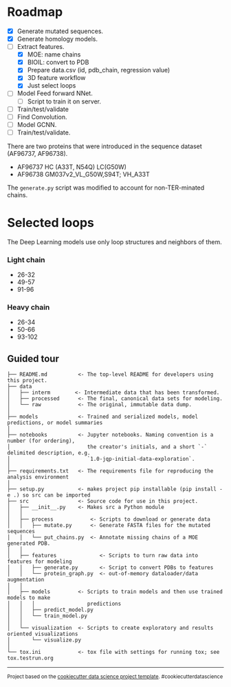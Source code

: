 # Roadmap

* [x] Generate mutated sequences.
* [x] Generate homology models.
* [ ] Extract features.
  * [x] MOE: name chains
  * [x] BIOIL: convert to PDB
  * [x] Prepare data.csv (id, pdb_chain, regression value)
  * [x] 3D feature workflow
  * [x] Just select loops
* [ ] Model Feed forward NNet.
  * [ ] Script to train it on server.
* [ ] Train/test/validate
* [ ] Find Convolution.
* [ ] Model GCNN.
* [ ] Train/test/validate.

There are two proteins that were introduced in the sequence dataset (AF96737, AF96738).
 - AF96737 HC (A33T, N54Q) LC(G50W)
 - AF96738 GM037v2_VL_G50W,S94T; VH_A33T

The `generate.py` script was modified to account for non-TER-minated chains.

# Selected loops
The Deep Learning models use only loop structures and neighbors of them.

### Light chain
- 26-32
- 49-57
- 91-96

### Heavy chain
- 26-34
- 50-66
- 93-102

## Guided tour
    ├── README.md          <- The top-level README for developers using this project.
    ├── data
    │   ├── interm        <- Intermediate data that has been transformed.
    │   ├── processed      <- The final, canonical data sets for modeling.
    │   └── raw            <- The original, immutable data dump.
    │
    ├── models             <- Trained and serialized models, model predictions, or model summaries
    │
    ├── notebooks          <- Jupyter notebooks. Naming convention is a number (for ordering),
    │                         the creator's initials, and a short `-` delimited description, e.g.
    │                         `1.0-jqp-initial-data-exploration`.
    │
    ├── requirements.txt   <- The requirements file for reproducing the analysis environment
    │
    ├── setup.py           <- makes project pip installable (pip install -e .) so src can be imported
    ├── src                <- Source code for use in this project.
    │   ├── __init__.py    <- Makes src a Python module
    │   │
    │   ├── process            <- Scripts to download or generate data
    │   │   ├── mutate.py      <- Generate FASTA files for the mutated sequences
    │   │   └── put_chains.py  <- Annotate missing chains of a MOE generated PDB.
    │   │
    │   ├── features              <- Scripts to turn raw data into features for modeling
    │   │   ├── generate.py       <- Script to convert PDBs to features
    │   │   └── protein_graph.py  <- out-of-memory dataloader/data augmentation
    │   │
    │   ├── models         <- Scripts to train models and then use trained models to make
    │   │   │                 predictions
    │   │   ├── predict_model.py
    │   │   └── train_model.py
    │   │
    │   └── visualization  <- Scripts to create exploratory and results oriented visualizations
    │       └── visualize.py
    │
    └── tox.ini            <- tox file with settings for running tox; see tox.testrun.org


--------

<p><small>Project based on the <a target="_blank" href="https://drivendata.github.io/cookiecutter-data-science/">cookiecutter data science project template</a>. #cookiecutterdatascience</small></p>
